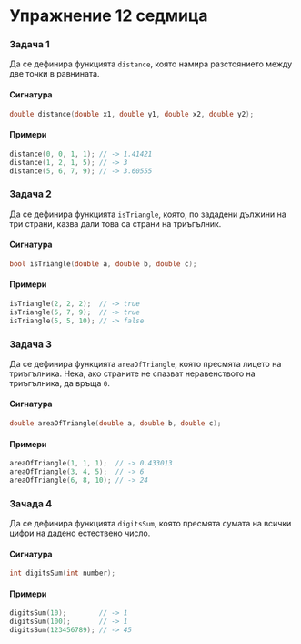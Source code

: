 Упражнение 12 седмица
=====================

### Задача 1 ###

Да се дефинира функцията ```distance```, която намира разстоянието между две
точки в равнината.

#### Сигнатура ####

```C++
double distance(double x1, double y1, double x2, double y2);
```

#### Примери ####

```C++
distance(0, 0, 1, 1); // -> 1.41421
distance(1, 2, 1, 5); // -> 3
distance(5, 6, 7, 9); // -> 3.60555
```

### Задача 2 ###

Да се дефинира функцията ```isTriangle```, която, по зададени дължини на три
страни, казва дали това са страни на триъгълник.

#### Сигнатура ####

```C++
bool isTriangle(double a, double b, double c);
```

#### Примери ####

```C++
isTriangle(2, 2, 2);  // -> true
isTriangle(5, 7, 9);  // -> true
isTriangle(5, 5, 10); // -> false
```

### Задача 3 ###

Да се дефинира функцията ```areaOfTriangle```, която пресмята лицето на
триъгълника. Нека, ако страните не спазват неравенството на триъгълника, да
връща ```0```.

#### Сигнатура ####

```C++
double areaOfTriangle(double a, double b, double c);
```

#### Примери ####

```C++
areaOfTriangle(1, 1, 1);  // -> 0.433013
areaOfTriangle(3, 4, 5);  // -> 6
areaOfTriangle(6, 8, 10); // -> 24
```

### Зачада 4 ###

Да се дефинира функцията ```digitsSum```, която пресмята сумата на всички
цифри на дадено естествено число.

#### Сигнатура ####

```C++
int digitsSum(int number);
```

#### Примери ####

```C++
digitsSum(10);        // -> 1
digitsSum(100);       // -> 1
digitsSum(123456789); // -> 45
```